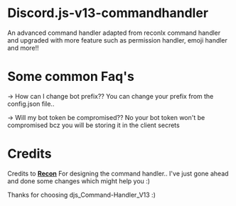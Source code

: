 # Discord.js-v13-commandhandler
An advanced command handler adapted from reconlx command handler and upgraded with more feature such as permission handler, emoji handler and more!!


# Some common Faq's
-> How can I change bot prefix??
You can change your prefix from the config.json file..

-> Will my bot token be compromised??
No your bot token won't be compromised bcz you will be storing it in the client secrets

# Credits
Credits to **[Recon](https://www.youtube.com/c/reconlxx)** For designing the command handler.. I've just gone ahead and done some changes which might help you :)


Thanks for choosing djs_Command-Handler_V13 :)
